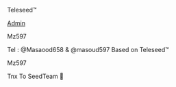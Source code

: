 Teleseed™

[Admin](https://telegram.me/masaood658) 

  Mz597

Tel : @Masaood658 & @masoud597 
Based on Teleseed™
          
 Mz597

Tnx To SeedTeam 🌟
